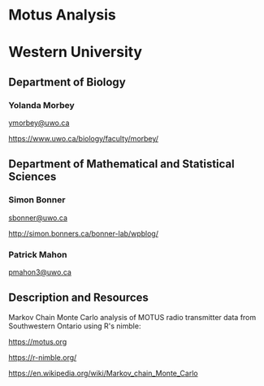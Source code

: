 # Motus Analysis

# Western University

## Department of Biology

### Yolanda Morbey

  ymorbey@uwo.ca
  
  https://www.uwo.ca/biology/faculty/morbey/

## Department of Mathematical and Statistical Sciences 

### Simon Bonner

sbonner@uwo.ca
  
  http://simon.bonners.ca/bonner-lab/wpblog/
  

### Patrick Mahon

  pmahon3@uwo.ca

## Description and Resources


Markov Chain Monte Carlo analysis of MOTUS radio transmitter data from Southwestern Ontario using R's nimble:

https://motus.org

https://r-nimble.org/

https://en.wikipedia.org/wiki/Markov_chain_Monte_Carlo
